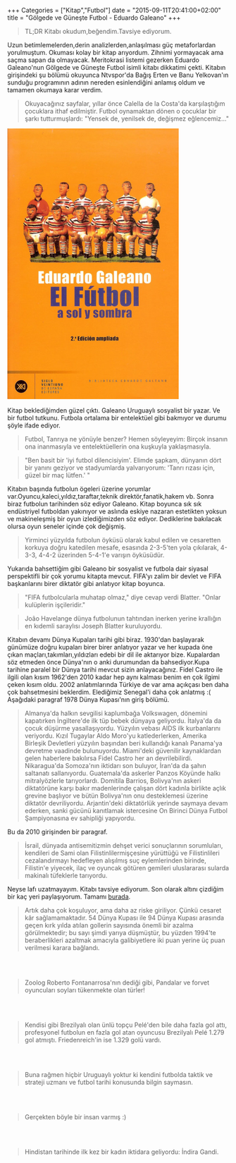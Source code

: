 +++
Categories = ["Kitap","Futbol"]
date = "2015-09-11T20:41:00+02:00"
title = "Gölgede ve Güneşte Futbol - Eduardo Galeano"
+++

>TL;DR   Kitabı okudum,beğendim.Tavsiye ediyorum.


Uzun betimlemelerden,derin analizlerden,anlaşılması güç metaforlardan yorulmuştum. Okuması kolay bir kitap arıyordum. Zihnimi yormayacak ama saçma sapan da olmayacak. Meritokrasi listemi gezerken Eduardo Galeano'nun Gölgede ve Güneşte Futbol isimli kitabı dikkatimi çekti. Kitabın girişindeki şu bölümü okuyunca Ntvspor'da  Bağış Erten ve Banu Yelkovan'ın sunduğu programının adının nereden esinlendiğini anlamış oldum ve tamamen okumaya karar verdim.

>Okuyacağınız sayfalar, yıllar önce Calella de la Costa'da karşılaştığım çocuklara ithaf edilmiştir. Futbol oynamaktan dönen o çocuklar bir şarkı tutturmuşlardı:   "Yensek de, yenilsek de, değişmez eğlencemiz..."


<img src="/img/golgede-guneste-futbol-kapak.jpg"/>

<!--more-->



Kitap beklediğimden güzel çıktı. Galeano Uruguaylı sosyalist bir yazar. Ve bir futbol tutkunu. Futbola ortalama bir entelektüel gibi bakmıyor ve durumu şöyle ifade ediyor.

>Futbol, Tanrıya ne yönüyle benzer? Hemen söyleyeyim: Birçok insanın ona inanmasıyla ve entelektüellerin ona kuşkuyla yaklaşmasıyla.

>"Ben basit bir 'iyi futbol dilencisiyim'. Elimde şapkam, dünyanın dört bir yanını geziyor ve stadyumlarda yalvarıyorum: 'Tanrı rızası için, güzel bir maç lütfen.' "

Kitabın başında futbolun ögeleri üzerine yorumlar var.Oyuncu,kaleci,yıldız,taraftar,teknik direktör,fanatik,hakem vb. Sonra biraz futbolun tarihinden söz ediyor Galeano. Kitap boyunca sık sık endüstriyel futboldan yakınıyor ve aslında eskiye nazaran estetikten yoksun ve makineleşmiş bir oyun izlediğimizden söz ediyor. Dediklerine bakılacak olursa oyun seneler içinde çok değişmiş.

>Yirminci yüzyılda futbolun öyküsü olarak kabul edilen ve cesaretten korkuya doğru katedilen mesafe, esasında 2-3-5'ten yola çıkılarak, 4-3-3, 4-4-2 üzerinden 5-4-1'e varışın öyküsüdür.

Yukarıda bahsettiğim gibi Galeano bir sosyalist ve futbola dair siyasal perspektifli bir çok yorumu kitapta mevcut. FIFA'yı zalim bir devlet ve FIFA başkanlarını birer diktatör gibi anlatıyor kitap boyunca.

>"FIFA futbolcularla muhatap olmaz," diye cevap verdi Blatter. "Onlar kulüplerin işçileridir."


>João Havelange dünya futbolunun tahtından inerken yerine krallığın en kıdemli saraylısı Joseph Blatter kuruluyordu.

Kitabın devamı Dünya Kupaları tarihi gibi biraz. 1930'dan başlayarak günümüze doğru kupaları birer birer anlatıyor yazar ve her kupada öne çıkan maçları,takımları,yıldızları edebi bir dil ile aktarıyor bize. Kupalardan söz etmeden önce Dünya'nın o anki durumundan da bahsediyor.Kupa tarihine paralel bir Dünya tarihi mevcut sizin anlayacağınız. Fidel Castro ile ilgili olan kısım 1962'den 2010 kadar hep aynı kalması benim en çok ilgimi  çeken kısım oldu. 2002 anlatımlarında Türkiye de var ama açıkçası ben daha çok bahsetmesini beklerdim. Elediğimiz Senegal'i daha çok anlatmış :( Aşağıdaki paragraf 1978 Dünya Kupası'nın giriş bölümü.

>Almanya'da halkın sevgilisi kaplumbağa Volkswagen, dönemini kapatırken İngiltere'de ilk tüp bebek dünyaya geliyordu. İtalya'da da çocuk düşürme yasallaşıyordu. Yüzyılın vebası AIDS ilk kurbanlarını veriyordu. Kızıl Tugaylar Aldo Moro'yu katlederlerken, Amerika Birleşik Devletleri yüzyılın başından beri kullandığı kanalı Panama'ya devretme vaadinde bulunuyordu. Miami'deki güvenilir kaynaklardan gelen haberlere bakılırsa Fidel Castro her an devrilebilirdi. Nikaragua'da Somoza'nın iktidarı son buluyor, İran'da da şahın saltanatı sallanıyordu. Guatemala'da askerler Panzos Köyünde halkı mitralyözlerle tarıyorlardı. Domitila Barrios, Bolivya'nın askeri diktatörüne karşı bakır madenlerinde çalışan dört kadınla birlikte açlık grevine başlıyor ve bütün Bolivya'nın onu desteklemesi üzerine diktatör devriliyordu. Arjantin'deki diktatörlük yerinde saymaya devam ederken, sanki gücünü kanıtlamak istercesine On Birinci Dünya Futbol Şampiyonasına ev sahipliği yapıyordu.

Bu da 2010 girişinden bir paragraf.

>İsrail, dünyada antisemitizmin dehşet verici sonuçlarının sorumluları, kendileri de Sami olan Filistinlilermişçesine yürüttüğü ve Filistinlileri cezalandırmayı hedefleyen alışılmış suç eylemlerinden birinde, Filistin'e yiyecek, ilaç ve oyuncak götüren gemileri uluslararası sularda makinalı tüfeklerle tarıyordu.

Neyse lafı uzatmayayım. Kitabı tavsiye ediyorum. Son olarak altını çizdiğim bir kaç yeri paylaşıyorum. Tamamı [burada](https://www.goodreads.com/review/show/1386715632?type=review).

>Artık daha çok koşuluyor, ama daha az riske giriliyor. Çünkü cesaret kâr sağlamamaktadır. 54 Dünya Kupası ile 94 Dünya Kupası arasında geçen kırk yılda atılan gollerin sayısında önemli bir azalma görülmektedir; bu sayı şimdi yarıya düşmüştür, bu yüzden 1994'te beraberlikleri azaltmak amacıyla galibiyetlere iki puan yerine üç puan verilmesi karara bağlandı.

<br></br>

>Zoolog Roberto Fontanarrosa'nın dediği gibi, Pandalar ve forvet oyuncuları soyları tükenmekte olan türler!

<br></br>

>Kendisi gibi Brezilyalı olan ünlü topçu Pelé'den bile daha fazla gol attı, profesyonel futbolun en fazla gol atan oyuncusu Brezilyalı Pelé 1.279 gol atmıştı. Friedenreich'in ise 1.329 golü vardı.

<br></br>

>Buna rağmen hiçbir Uruguaylı yoktur ki kendini futbolda taktik ve strateji uzmanı ve futbol tarihi konusunda bilgin saymasın.

<br></br>

>Gerçekten böyle bir insan varmış :)

<br></br>

>Hindistan tarihinde ilk kez bir kadın iktidara geliyordu: İndira Gandi.



